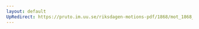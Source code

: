 ```yaml
---
layout: default
UpRedirect: https://pruto.im.uu.se/riksdagen-motions-pdf/1868/mot_1868__fk__78/mot_1868__fk__78-001.pdf
---
```

